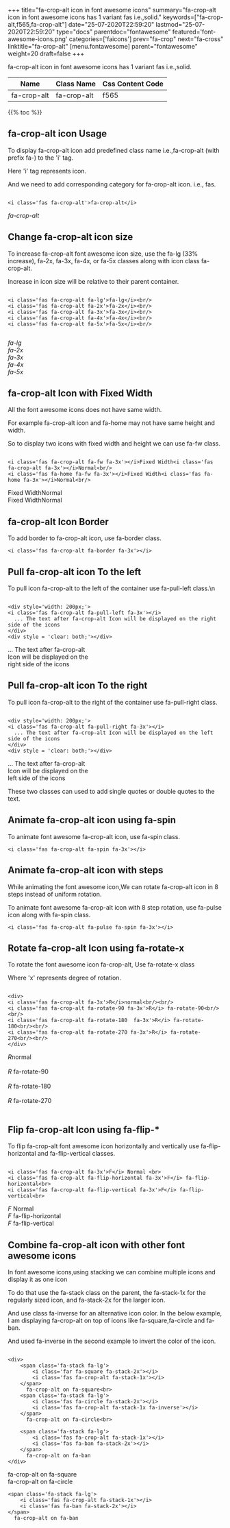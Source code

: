 +++
title="fa-crop-alt icon in font awesome icons"
summary="fa-crop-alt icon in font awesome icons has 1 variant fas i.e.,solid."
keywords=["fa-crop-alt,f565,fa-crop-alt"]
date="25-07-2020T22:59:20"
lastmod="25-07-2020T22:59:20"
type="docs"
parentdoc="fontawesome"
featured='font-awesome-icons.png'
categories=['faicons']
prev="fa-crop"
next="fa-cross"
linktitle="fa-crop-alt"
[menu.fontawesome]
parent="fontawesome"
weight=20
draft=false
+++


fa-crop-alt icon in font awesome icons has 1 variant fas i.e.,solid.

<div class='table-responsive'><table class='table'><thead><tr><th>Name</th><th>Class Name</th><th>Css Content Code</th></tr></thead><tbody><tr><td>fa-crop-alt</td><td>fa-crop-alt</td><td>f565</td></tr></tbody></table></div>


{{% toc %}}


## fa-crop-alt icon Usage

To display fa-crop-alt icon add predefined class name i.e.,fa-crop-alt (with prefix fa-) to the 'i' tag.

Here 'i' tag represents icon.

And we need to add corresponding category for fa-crop-alt icon. i.e., fas.


```

<i class='fas fa-crop-alt'>fa-crop-alt</i>
```

<i class='fas fa-crop-alt'>fa-crop-alt</i>




## Change fa-crop-alt icon size
To increase fa-crop-alt font awesome icon size, use the fa-lg (33% increase), fa-2x, fa-3x, fa-4x, or fa-5x classes along with icon class fa-crop-alt.

Increase in icon size will be relative to their parent container. 

```

<i class='fas fa-crop-alt fa-lg'>fa-lg</i><br/>
<i class='fas fa-crop-alt fa-2x'>fa-2x</i><br/>
<i class='fas fa-crop-alt fa-3x'>fa-3x</i><br/>
<i class='fas fa-crop-alt fa-4x'>fa-4x</i><br/>
<i class='fas fa-crop-alt fa-5x'>fa-5x</i><br/>
            
```

<i class='fas fa-crop-alt fa-lg'>fa-lg</i><br/>
<i class='fas fa-crop-alt fa-2x'>fa-2x</i><br/>
<i class='fas fa-crop-alt fa-3x'>fa-3x</i><br/>
<i class='fas fa-crop-alt fa-4x'>fa-4x</i><br/>
<i class='fas fa-crop-alt fa-5x'>fa-5x</i><br/>
            



## fa-crop-alt Icon with Fixed Width 

All the font awesome icons does not have same width.

For example fa-crop-alt icon and fa-home may not have same height and width.

So to display two icons with fixed width and height we can use fa-fw class.


```

<i class='fas fa-crop-alt fa-fw fa-3x'></i>Fixed Width<i class='fas fa-crop-alt fa-3x'></i>Normal<br/>
<i class='fas fa-home fa-fw fa-3x'></i>Fixed Width<i class='fas fa-home fa-3x'></i>Normal<br/>
```

<i class='fas fa-crop-alt fa-fw fa-3x'></i>Fixed Width<i class='fas fa-crop-alt fa-3x'></i>Normal<br/>
<i class='fas fa-home fa-fw fa-3x'></i>Fixed Width<i class='fas fa-home fa-3x'></i>Normal<br/>



## fa-crop-alt Icon Border 

To add border to fa-crop-alt icon, use fa-border class.


```
<i class='fas fa-crop-alt fa-border fa-3x'></i>

```
<i class='fas fa-crop-alt fa-border fa-3x'></i>





## Pull fa-crop-alt icon To the left

To pull icon fa-crop-alt to the left of the container use fa-pull-left class.\n

```

<div style='width: 200px;'>
<i class='fas fa-crop-alt fa-pull-left fa-3x'></i>
  ... The text after fa-crop-alt Icon will be displayed on the right side of the icons
</div>
<div style = 'clear: both;'></div>
```

<div style='width: 200px;'>
<i class='fas fa-crop-alt fa-pull-left fa-3x'></i>
  ... The text after fa-crop-alt Icon will be displayed on the right side of the icons
</div>
<div style = 'clear: both;'></div>




## Pull fa-crop-alt icon To the right
To pull icon fa-crop-alt to the right of the container use fa-pull-right class.

```

<div style='width: 200px;'>
<i class='fas fa-crop-alt fa-pull-right fa-3x'></i>
  ... The text after fa-crop-alt Icon will be displayed on the left side of the icons
</div>
<div style = 'clear: both;'></div>
```

<div style='width: 200px;'>
<i class='fas fa-crop-alt fa-pull-right fa-3x'></i>
  ... The text after fa-crop-alt Icon will be displayed on the left side of the icons
</div>
<div style = 'clear: both;'></div>

These two classes can used to add single quotes or double quotes to the text.


## Animate fa-crop-alt icon using fa-spin
To animate font awesome fa-crop-alt icon, use fa-spin class.

```
<i class='fas fa-crop-alt fa-spin fa-3x'></i>
```
<i class='fas fa-crop-alt fa-spin fa-3x'></i>




## Animate fa-crop-alt icon with steps
While animating the font awesome icon,We can rotate fa-crop-alt icon in 8 steps instead of uniform rotation.

To animate font awesome fa-crop-alt icon with 8 step rotation, use fa-pulse icon along with fa-spin class.


```
<i class='fas fa-crop-alt fa-pulse fa-spin fa-3x'></i>

```
<i class='fas fa-crop-alt fa-pulse fa-spin fa-3x'></i>





## Rotate fa-crop-alt Icon using fa-rotate-x
To rotate the font awesome icon fa-crop-alt, Use fa-rotate-x class

Where 'x' represents degree of rotation.


```

<div>
<i class='fas fa-crop-alt fa-3x'>R</i>normal<br/><br/>
<i class='fas fa-crop-alt fa-rotate-90 fa-3x'>R</i> fa-rotate-90<br/><br/> 
<i class='fas fa-crop-alt fa-rotate-180  fa-3x'>R</i> fa-rotate-180<br/><br/> 
<i class='fas fa-crop-alt fa-rotate-270 fa-3x'>R</i> fa-rotate-270<br/><br/>
</div>
```

<div>
<i class='fas fa-crop-alt fa-3x'>R</i>normal<br/><br/>
<i class='fas fa-crop-alt fa-rotate-90 fa-3x'>R</i> fa-rotate-90<br/><br/> 
<i class='fas fa-crop-alt fa-rotate-180  fa-3x'>R</i> fa-rotate-180<br/><br/> 
<i class='fas fa-crop-alt fa-rotate-270 fa-3x'>R</i> fa-rotate-270<br/><br/>
</div>




## Flip fa-crop-alt Icon using fa-flip-*
To flip fa-crop-alt font awesome icon horizontally and vertically use fa-flip-horizontal and fa-flip-vertical classes. 

```

<i class='fas fa-crop-alt fa-3x'>F</i> Normal <br>
<i class='fas fa-crop-alt fa-flip-horizontal fa-3x'>F</i> fa-flip-horizontal<br>
<i class='fas fa-crop-alt fa-flip-vertical fa-3x'>F</i> fa-flip-vertical<br>
```

<i class='fas fa-crop-alt fa-3x'>F</i> Normal <br>
<i class='fas fa-crop-alt fa-flip-horizontal fa-3x'>F</i> fa-flip-horizontal<br>
<i class='fas fa-crop-alt fa-flip-vertical fa-3x'>F</i> fa-flip-vertical<br>




## Combine fa-crop-alt icon with other font awesome icons
In font awesome icons,using stacking we can combine multiple icons and display it as one icon 

To do that use the fa-stack class on the parent, the fa-stack-1x for the regularly sized icon, and fa-stack-2x for the larger icon.

And use class fa-inverse for an alternative icon color. 
In the below example, I am displaying fa-crop-alt on top of icons like fa-square,fa-circle and fa-ban.

And used fa-inverse in the second example to invert the color of the icon.

```

<div>
    <span class='fa-stack fa-lg'>
        <i class='far fa-square fa-stack-2x'></i>
        <i class='fas fa-crop-alt fa-stack-1x'></i>
    </span>
      fa-crop-alt on fa-square<br>
    <span class='fa-stack fa-lg'>
        <i class='fas fa-circle fa-stack-2x'></i>
        <i class='fas fa-crop-alt fa-stack-1x fa-inverse'></i>
    </span>
      fa-crop-alt on fa-circle<br>

    <span class='fa-stack fa-lg'>
        <i class='fas fa-crop-alt fa-stack-1x'></i>
        <i class='fas fa-ban fa-stack-2x'></i>
    </span>
      fa-crop-alt on fa-ban
</div>
```

<div>
    <span class='fa-stack fa-lg'>
        <i class='far fa-square fa-stack-2x'></i>
        <i class='fas fa-crop-alt fa-stack-1x'></i>
    </span>
      fa-crop-alt on fa-square<br>
    <span class='fa-stack fa-lg'>
        <i class='fas fa-circle fa-stack-2x'></i>
        <i class='fas fa-crop-alt fa-stack-1x fa-inverse'></i>
    </span>
      fa-crop-alt on fa-circle<br>

    <span class='fa-stack fa-lg'>
        <i class='fas fa-crop-alt fa-stack-1x'></i>
        <i class='fas fa-ban fa-stack-2x'></i>
    </span>
      fa-crop-alt on fa-ban
</div>






